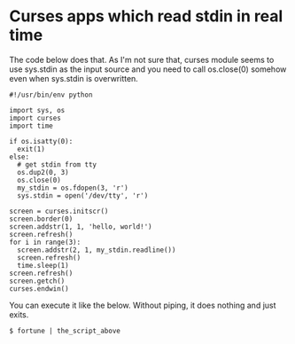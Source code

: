 # Curses apps which read stdin in real time

The code below does that.
As I'm not sure that, curses module seems to use sys.stdin
as the input source and you need to call os.close(0) somehow
even when sys.stdin is overwritten.

```
#!/usr/bin/env python

import sys, os
import curses
import time

if os.isatty(0):
  exit(1)
else:
  # get stdin from tty
  os.dup2(0, 3)
  os.close(0)
  my_stdin = os.fdopen(3, 'r')
  sys.stdin = open('/dev/tty', 'r')

screen = curses.initscr()
screen.border(0)
screen.addstr(1, 1, 'hello, world!')
screen.refresh()
for i in range(3):
  screen.addstr(2, 1, my_stdin.readline())
  screen.refresh()
  time.sleep(1)
screen.refresh()
screen.getch()
curses.endwin()
```

You can execute it like the below. Without piping, it does nothing and just
exits.

```
$ fortune | the_script_above
```

